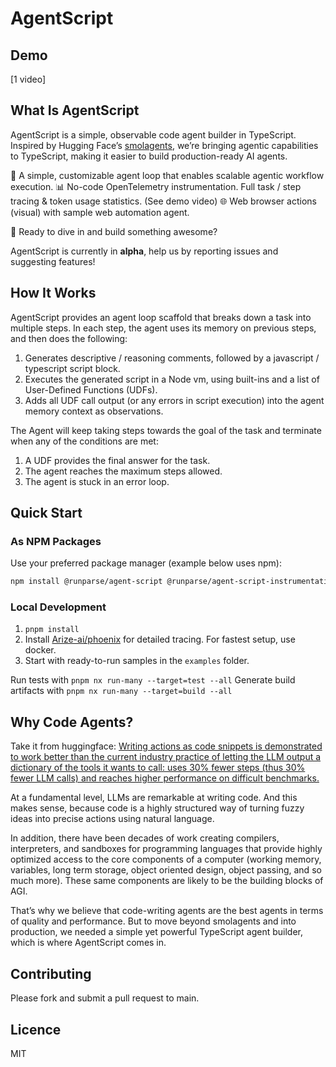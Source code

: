 # AgentScript

## Demo

[1 video]

## What Is AgentScript

AgentScript is a simple, observable code agent builder in TypeScript. Inspired by Hugging Face’s [smolagents](https://github.com/huggingface/smolagents), we’re bringing agentic capabilities to TypeScript, making it easier to build production-ready AI agents.

🔁 A simple, customizable agent loop that enables scalable agentic workflow execution.
📊 No-code OpenTelemetry instrumentation. Full task / step tracing & token usage statistics. (See demo video)
🌐 Web browser actions (visual) with sample web automation agent.

🚀 Ready to dive in and build something awesome?

AgentScript is currently in **alpha**, help us by reporting issues and suggesting features!

## How It Works

AgentScript provides an agent loop scaffold that breaks down a task into multiple steps. In each step, the agent uses its memory on previous steps, and then does the following:

1. Generates descriptive / reasoning comments, followed by a javascript / typescript script block.
2. Executes the generated script in a Node vm, using built-ins and a list of User-Defined Functions (UDFs).
3. Adds all UDF call output (or any errors in script execution) into the agent memory context as observations.

The Agent will keep taking steps towards the goal of the task and terminate when any of the conditions are met:

1. A UDF provides the final answer for the task.
2. The agent reaches the maximum steps allowed.
3. The agent is stuck in an error loop.

## Quick Start

### As NPM Packages

Use your preferred package manager (example below uses npm):

```sh
npm install @runparse/agent-script @runparse/agent-script-instrumentation @runparse/agent-script-web
```

### Local Development

1. `pnpm install`
2. Install [Arize-ai/phoenix](https://github.com/Arize-ai/phoenix) for detailed tracing. For fastest setup, use docker.
3. Start with ready-to-run samples in the `examples` folder.

Run tests with `pnpm nx run-many --target=test --all`
Generate build artifacts with `pnpm nx run-many --target=build --all`

## Why Code Agents?

Take it from huggingface: [Writing actions as code snippets is demonstrated to work better than the current industry practice of letting the LLM output a dictionary of the tools it wants to call: uses 30% fewer steps (thus 30% fewer LLM calls) and reaches higher performance on difficult benchmarks.](https://github.com/huggingface/smolagents?tab=readme-ov-file#how-do-code-agents-work)

At a fundamental level, LLMs are remarkable at writing code. And this makes sense, because code is a highly structured way of turning fuzzy ideas into precise actions using natural language.

In addition, there have been decades of work creating compilers, interpreters, and sandboxes for programming languages that provide highly optimized access to the core components of a computer (working memory, variables, long term storage, object oriented design, object passing, and so much more). These same components are likely to be the building blocks of AGI.

That’s why we believe that code-writing agents are the best agents in terms of quality and performance. But to move beyond smolagents and into production, we needed a simple yet powerful TypeScript agent builder, which is where AgentScript comes in.

## Contributing

Please fork and submit a pull request to main.

## Licence

MIT
